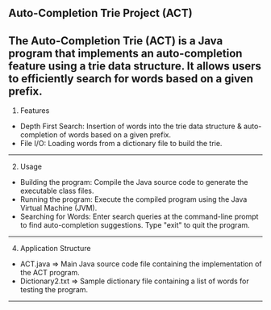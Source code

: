   Auto-Completion Trie Project (ACT)
-----------------------------------------------------------------------------------------------------------------------------------------------------------------------------------------
  The Auto-Completion Trie (ACT) is a Java program that implements an auto-completion feature using a trie data structure. It allows users to efficiently search for words based on a given prefix.
-----------------------------------------------------------------------------------------------------------------------------------------------------------------------------------------
  1. Features
  - Depth First Search: Insertion of words into the trie data structure & auto-completion of words based on a given prefix.
  - File I/O: Loading words from a dictionary file to build the trie.
-----------------------------------------------------------------------------------------------------------------------------------------------------------------------------------------
  2. Usage
  - Building the program: Compile the Java source code to generate the executable class files.
  - Running the program: Execute the compiled program using the Java Virtual Machine (JVM).
  - Searching for Words: Enter search queries at the command-line prompt to find auto-completion suggestions. Type "exit" to quit the program.
-----------------------------------------------------------------------------------------------------------------------------------------------------------------------------------------
  4. Application Structure
  - ACT.java ⇒ Main Java source code file containing the implementation of the ACT program.
  - Dictionary2.txt ⇒ Sample dictionary file containing a list of words for testing the program.
-----------------------------------------------------------------------------------------------------------------------------------------------------------------------------------------
